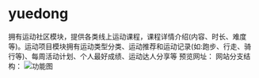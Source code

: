 # yuedong
拥有运动社区模块，提供各类线上运动课程，课程详情介绍(内容、时长、难度等)。运动项目模块拥有运动类型分类、运动推荐和运动记录(如:跑步、行走、骑行等)、每周活动计划、个人最好成绩、运动达人分享等
预览网址：
网站分支结构：
![功能图](https://github.com/user-attachments/assets/b0f24eab-6ee8-4008-a728-52cf88f5ba4b)
